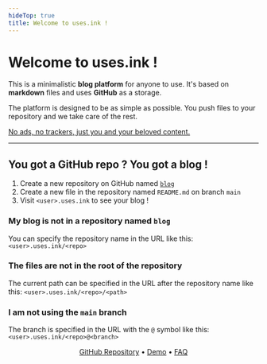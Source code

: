 ```yaml
---
hideTop: true
title: Welcome to uses.ink !
---
```


# Welcome to uses.ink !

This is a minimalistic **blog platform** for anyone to use. It's based on **markdown** files and uses **GitHub** as a storage.

The platform is designed to be as simple as possible. You push files to your repository and we take care of the rest.

<ins>No ads, no trackers, just you and your beloved content.</ins>

---

## You got a GitHub repo ? You got a blog !

1. Create a new repository on GitHub named [`blog`](github.com/new?name=blog)
2. Create a new file in the repository named `README.md` on branch `main`
3. Visit `<user>.uses.ink` to see your blog !

### My blog is not in a repository named `blog`

You can specify the repository name in the URL like this: `<user>.uses.ink/<repo>`

### The files are not in the root of the repository

The current path can be specified in the URL after the repository name like this: `<user>.uses.ink/<repo>/<path>`

### I am not using the `main` branch

The branch is specified in the URL with the `@` symbol like this: `<user>.uses.ink/<repo>@<branch>`

<p align="center">
    <a href="https://github.com/uses-ink/uses.ink">GitHub Repository</a> • <a href="https://cestef.uses.ink">Demo</a> • <a href="/faq.md">FAQ</a>
</p>
